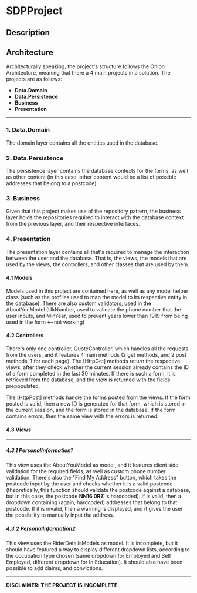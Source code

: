 # SDPProject
## Description

## Architecture
Architecturally speaking, the project's structure follows the Onion Architecture, meaning that there a 4 main projects in a solution.
The projects are as follows: 
- **Data.Domain**
- **Data.Persistence**
- **Business**
- **Presentation**

------------------------------
### 1. Data.Domain  
The domain layer contains all the entities used in the database.

### 2. Data.Persistence
The persistence layer contains the database contexts for the forms, as well as other content (in this case, other content would be a list of possible addresses that belong to a postcode)

### 3. Business
Given that this project makes use of the repository pattern, the business layer holds the repositories required to 
interact with the database context from the previous layer, and their respective interfaces.

### 4. Presentation  
The presentation layer contains all that's required to manage the interaction between the user and the database. 
That is, the views, the models that are used by the views, the controllers, and other classes that are used by them.

#### 4.1 Models  
Models used in this project are contained here, as well as any model helper class
(such as the profiles used to map the model to its respective entity in the database).
There are also custom validators, used in the AboutYouModel (UkNumber, used to validate the phone number that the user inputs, and MinYear, used to prevent
years lower than 1919 from being used in the form <--not working)

#### 4.2 Controllers
There's only one controller, QuoteController, which handles all the requests from the users, and it features 4 main methods (2 get methods, and 2 post methods, 1 for each page).
The [HttpGet] methods return the respective views, after they check whether the current session already contains the ID of a form completed in the last 30 minutes.
If there is such a form, it is retrieved from the database, and the view is returned with the fields prepopulated.

The [HttpPost] methods handle the forms posted from the views. If the form posted is valid, then a new ID is generated for that form, which is stored in the current session, and the form is stored in the database.
If the form contains errors, then the same view with the errors is returned.

#### 4.3 Views
------------------------------
##### 4.3.1 PersonalInformation1
This view uses the AboutYouModel as model, and it features client side validation for the required fields, as well as custom phone number validation.
There's also the "Find My Address" button, which takes the postcode input by the user and checks whether it is a valid postcode (theoretically, this function
should validate the postcode against a database, but in this case, the postcode **NN16 0RZ** is hardcoded). If is valid, then a dropdown containing (again, hardcoded) addresses that belong to that postcode.
If it is invalid, then a warning is displayed, and it gives the user the possibility to manually input the address.

##### 4.3.2 PersonalInformation2
This view uses the RiderDetailsModels as model. It is incomplete, but it should have featured a way to display different dropdown lists, according to the occupation type chosen (same dropdown for Employed and Self Employed, different dropdown for In Education).
It should also have been possible to add claims, and convictions.

------------------------------
**DISCLAIMER: THE PROJECT IS INCOMPLETE**

